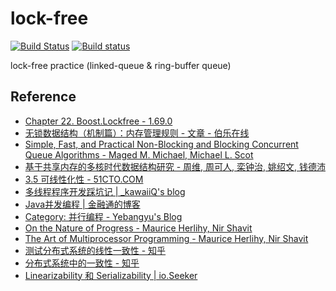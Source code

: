 # lock-free

[![Build Status](https://travis-ci.org/mutouyun/lock-free.svg?branch=master)](https://travis-ci.org/mutouyun/lock-free) [![Build status](https://ci.appveyor.com/api/projects/status/github/mutouyun/lock-free?branch=master&svg=true)](https://ci.appveyor.com/project/mutouyun/lock-free)

lock-free practice (linked-queue & ring-buffer queue)

## Reference

 * [Chapter 22. Boost.Lockfree - 1.69.0](https://www.boost.org/doc/libs/1_69_0/doc/html/lockfree.html)
 * [无锁数据结构（机制篇）：内存管理规则 - 文章 - 伯乐在线](http://blog.jobbole.com/107955/)
 * [Simple, Fast, and Practical Non-Blocking and Blocking Concurrent Queue Algorithms - Maged M. Michael, Michael L. Scot](http://www.cs.rochester.edu/~scott/papers/1996_PODC_queues.pdf)
 * [基于共享内存的多核时代数据结构研究 - 周维, 周可人, 栾钟治, 姚绍文, 钱德沛](http://www.jos.org.cn/ch/reader/create_pdf.aspx?file_no=5021&journal_id=jos)
 * [3.5 可线性化性 - 51CTO.COM](http://book.51cto.com/art/201305/396684.htm)
 * [多线程程序开发踩坑记 | _kawaiiQ's blog](https://kawaiiq.xyz/articles/11/)
 * [Java并发编程 | 金融通的博客](https://rongtongjin.github.io/2017/09/15/Java%E5%B9%B6%E5%8F%91%E7%BC%96%E7%A8%8B/)
 * [Category: 并行编程 - Yebangyu's Blog](http://www.yebangyu.org/blog/categories/bing-xing-bian-cheng/)
 * [On the Nature of Progress - Maurice Herlihy, Nir Shavit](http://www.cs.tau.ac.il/~shanir/progress.pdf)
 * [The Art of Multiprocessor Programming - Maurice Herlihy, Nir Shavit](http://courses.csail.mit.edu/6.852/08/papers/lists-book-chapter.pdf)
 * [测试分布式系统的线性一致性 - 知乎](https://zhuanlan.zhihu.com/p/29101097)
 * [分布式系统中的一致性 - 知乎](https://zhuanlan.zhihu.com/p/33711664)
 * [Linearizability 和 Serializability | io.Seeker](http://www.ioseeker.com/2018/03/16/linearizability_and_serializability/)